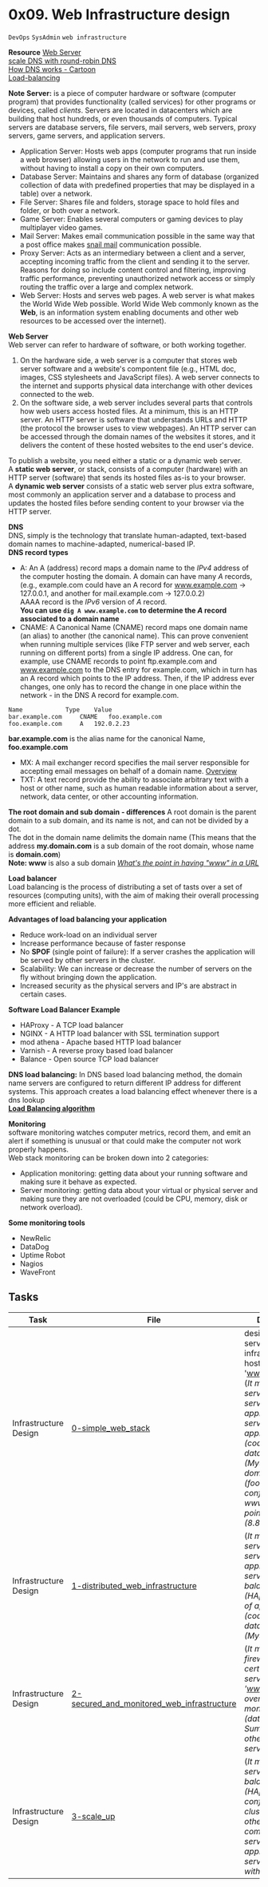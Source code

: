 # 0x09. Web Infrastructure design
``DevOps`` ``SysAdmin`` ``web infrastructure``

**Resource**
[Web Server](https://developer.mozilla.org/en-US/docs/Learn/Common_questions/What_is_a_web_server)  
[scale DNS with round-robin DNS](https://www.dnsknowledge.com/whatis/round-robin-dns/)  
[How DNS works - Cartoon](https://howdns.works/ep6/)  
[Load-balancing](https://www.thegeekstuff.com/2016/01/load-balancer-intro/)


**Note**
**Server:**  is a piece of computer hardware or software (computer program) that provides functionality (called services) for other programs or devices, called _clients_. Servers are located in datacenters which are building that host hundreds, or even thousands of computers.
Typical servers are database servers, file servers, mail servers, web servers, proxy servers, game servers, and application servers.

* Application Server: Hosts web apps (computer programs that run inside a web browser) allowing users in the network to run and use them, without having to install a copy on their own computers.
* Database Server: Maintains and shares any form of database (organized collection of data with predefined properties that may be displayed in a table) over a network.
* File Server: Shares file and folders, storage space to hold files and folder, or both over a network.
* Game Server: Enables several computers or gaming devices to play multiplayer video games.
* Mail Server: Makes email communication possible in the same way that a post office makes [snail mail](https://en.wikipedia.org/wiki/Mail) communication possible.
* Proxy Server: Acts as an intermediary between a client and a server, accepting incoming traffic from the client and sending it to the server. Reasons for doing so include content control and filtering, improving traffic performance, preventing unauthorized network access or simply routing the traffic over a large and complex network.
* Web Server: Hosts and serves web pages. A web server is what makes the World Wide Web possible. World Wide Web commonly known as the **Web**, is an information system enabling documents and other web resources to be accessed over the internet).


**Web Server**  
Web server can refer to hardware of software, or both working together.
1. On the hardware side, a web server is a computer that stores web server software and a website's compontent file (e.g., HTML doc, images, CSS stylesheets and JavaScript files). A web server connects to the internet and supports physical data interchange with other devices connected to the web.
2. On the software side, a web server includes several parts that controls how web users access hosted files. At a minimum, this is an HTTP server. An HTTP server is software that understands URLs and HTTP (the protocol the browser uses to view webpages). An HTTP server can be accessed through the domain names of the websites it stores, and it delivers the content of these hosted websites to the end user's device.

To publish a website, you need either a static or a dynamic web server.  
A **static web server**, or stack, consists of a computer (hardware) with an HTTP server (software) that sends its hosted files as-is to your browser.  
A **dynamic web server** consists of a static web server plus extra software, most commonly an application server and a database to process and updates the hosted files before sending content to your browser via the HTTP server.


**DNS**  
DNS, simply is the technology that translate human-adapted, text-based domain names to machine-adapted, numerical-based IP.  
**DNS record types**  
* A: An A (address) record maps a domain name to the _IPv4_ address of the computer hosting the domain. A domain can have many _A_ records, (e.g., example.com could have an A record for www.example.com -> 127.0.0.1, and another for mail.example.com -> 127.0.0.2)  
AAAA record is the _IPv6_ version of _A_ record.  
**You can use ``dig A www.example.com`` to determine the *A* record associated to a domain name**  
* CNAME: A Canonical Name (CNAME) record maps one domain name (an alias) to another (the canonical name). This can prove convenient when running multiple services (like FTP server and web server, each running on different ports) from a single IP address. One can, for example, use CNAME records to point ftp.example.com and www.example.com to the DNS entry for example.com, which in turn has an A record which points to the IP address. Then, if the IP address ever changes, one only has to record the change in one place within the network - in the DNS A record for example.com.
```
Name			Type	Value
bar.example.com		CNAME	foo.example.com
foo.example.com		A	192.0.2.23
```
**bar.example.com** is the alias name for the canonical Name, **foo.example.com**  
* MX: A mail exchanger record specifies the mail server responsible for accepting email messages on behalf of a domain name. [Overview](https://en.wikipedia.org/wiki/MX_record#overview)  
* TXT: A text record provide the ability to associate arbitrary text with a host or other name, such as human readable information about a server, network, data center, or other accounting information.

**The root domain and sub domain - differences**
A root domain is the parent domain to a sub domain, and its name is not, and can not be divided by a dot.  
The dot in the domain name delimits the domain name (This means that the address **my.domain.com** is a sub domain of the root domain, whose name is **domain.com**)  
**Note: www** is also a sub domain [*What's the point in having "www" in a URL*](https://serverfault.com/questions/145777/what-s-the-point-in-having-www-in-a-url)


**Load balancer**  
Load balancing is the process of distributing a set of tasts over a set of resources (computing units), with the aim of making their overall processing more efficient and reliable.

**Advantages of load balancing your application**
* Reduce work-load on an individual server
* Increase performance because of faster response
* No **SPOF** (single point of failure): If a server crashes the application will be served by other servers in the cluster.
* Scalability: We can increase or decrease the number of servers on the fly without bringing down the application.
* Increased security as the physical servers and IP's are abstract in certain cases.

**Software Load Balancer Example**
* HAProxy - A TCP load balancer
* NGINX - A HTTP load balancer with SSL termination support
* mod athena - Apache based HTTP load balancer
* Varnish - A reverse proxy based load balancer
* Balance - Open source TCP load balancer

**DNS load balancing:** In DNS based load balancing method, the domain name servers are configured to return different IP address for different systems. This approach creates a load balancing effect whenever there is a dns lookup  
[**Load Balancing algorithm**](https://community.f5.com/t5/technical-articles/intro-to-load-balancing-for-developers-ndash-the-algorithms/ta-p/273759)


**Monitoring**  
software monitoring watches computer metrics, record them, and emit an alert if something is unusual or that could make the computer not work properly happens.  
Web stack monitoring can be broken down into 2 categories:
* Application monitoring: getting data about your running software and making sure it behave as expected.
* Server monitoring: getting data about your virtual or physical server and making sure they are not overloaded (could be CPU, memory, disk or network overload).

**Some monitoring tools**
* NewRelic
* DataDog
* Uptime Robot
* Nagios
* WaveFront


## Tasks
| Task | File | Description |
|------|------|-------------|
Infrastructure Design | [0-simple_web_stack](./0-simple_web_stack) | design of a one server web infrastructure tha host the website 'www.foobar.com' (*It must use 1 server, 1 web server (Nginx), 1 application server, 1 application files (code base), 1 database (MySQL), 1 domain name (foobar.com) configured with a www record that points to server IP (8.8.8.8)*)
Infrastructure Design | [1-distributed_web_infrastructure](./1-distributed_web_infrastructure) | (*It must add 2 server, 1 web server (Nginx), 1 application server, 1 load-balancer (HAproxy), 1 set of application file (code base) 1 database (MySQL)*)
Infrastructure Design | [2-secured_and_monitored_web_infrastructure](./2-secured_and_monitored_web_infrastructure) | (*It must add 3 firewalls, 1 SSL certificate to serve 'www.foobar.com' over HTTPS, 3 monitoring client (data collector for Sumologic or other monitoring services)*)
Infrastructure Design | [3-scale_up](./3-scale_up) | (*It must add 1 server, 1 load-balancer (HAproxy) configured as cluster with the other one, Split components (web server, application server, database) with their server*)
